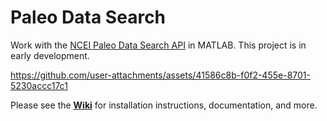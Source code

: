 # Paleo Data Search
Work with the [NCEI Paleo Data Search API](https://www.ncei.noaa.gov/access/paleo-search/api) in MATLAB. This project is in early development.


https://github.com/user-attachments/assets/41586c8b-f0f2-455e-8701-5230accc17c1


Please see the **[Wiki](https://github.com/weber1158/pds/wiki)** for installation instructions, documentation, and more.
